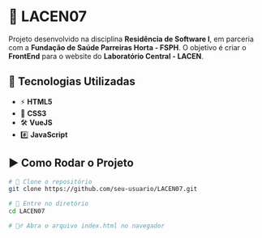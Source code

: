 # 🏥 LACEN07  

Projeto desenvolvido na disciplina **Residência de Software I**, em parceria com a **Fundação de Saúde Parreiras Horta - FSPH**. O objetivo é criar o **FrontEnd** para o website do **Laboratório Central - LACEN**.  

## 🚀 Tecnologias Utilizadas  

- ⚡ **HTML5**  
- 🎨 **CSS3**  
- 🛠️ **VueJS**  
- #️⃣ **JavaScript**  

## ▶️ Como Rodar o Projeto  

```sh
# 🔽 Clone o repositório  
git clone https://github.com/seu-usuario/LACEN07.git  

# 📂 Entre no diretório  
cd LACEN07  

# 🏃‍♂️ Abra o arquivo index.html no navegador  
